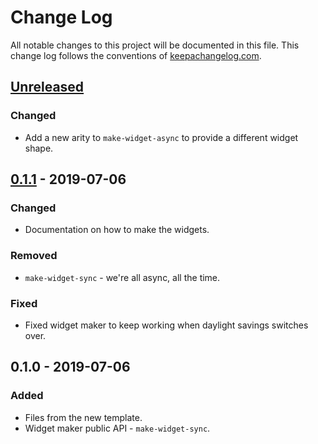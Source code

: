 # Change Log
All notable changes to this project will be documented in this file. This change log follows the conventions of [keepachangelog.com](http://keepachangelog.com/).

## [Unreleased]
### Changed
- Add a new arity to `make-widget-async` to provide a different widget shape.

## [0.1.1] - 2019-07-06
### Changed
- Documentation on how to make the widgets.

### Removed
- `make-widget-sync` - we're all async, all the time.

### Fixed
- Fixed widget maker to keep working when daylight savings switches over.

## 0.1.0 - 2019-07-06
### Added
- Files from the new template.
- Widget maker public API - `make-widget-sync`.

[Unreleased]: https://github.com/your-name/first-app/compare/0.1.1...HEAD
[0.1.1]: https://github.com/your-name/first-app/compare/0.1.0...0.1.1
